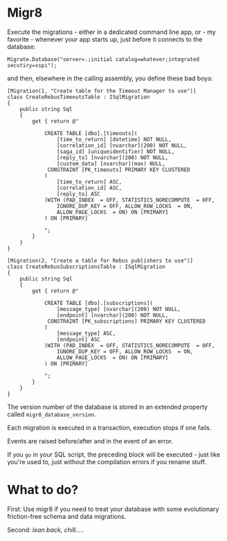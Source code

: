 # Migr8

Execute the migrations - either in a dedicated command line app, or - my favorite - whenever your app starts up, just before it connects to the database:

	Migrate.Database("server=.;initial catalog=whatever;integrated secutiry=sspi");

and then, elsewhere in the calling assembly, you define these bad boys:

    [Migration(1, "Create table for the Timeout Manager to use")]
    class CreateRebusTimeoutsTable : ISqlMigration
    {
        public string Sql
        {
            get { return @"

                CREATE TABLE [dbo].[timeouts](
	                [time_to_return] [datetime] NOT NULL,
	                [correlation_id] [nvarchar](200) NOT NULL,
	                [saga_id] [uniqueidentifier] NOT NULL,
	                [reply_to] [nvarchar](200) NOT NULL,
	                [custom_data] [nvarchar](max) NULL,
                 CONSTRAINT [PK_timeouts] PRIMARY KEY CLUSTERED 
                (
	                [time_to_return] ASC,
	                [correlation_id] ASC,
	                [reply_to] ASC
                )WITH (PAD_INDEX  = OFF, STATISTICS_NORECOMPUTE  = OFF, 
                    IGNORE_DUP_KEY = OFF, ALLOW_ROW_LOCKS  = ON, 
                    ALLOW_PAGE_LOCKS  = ON) ON [PRIMARY]
                ) ON [PRIMARY]

				"; 
			}
        }
    }

    [Migration(2, "Create a table for Rebus publishers to use")]
    class CreateRebusSubscriptionsTable : ISqlMigration
    {
        public string Sql
        {
            get { return @"

                CREATE TABLE [dbo].[subscriptions](
	                [message_type] [nvarchar](200) NOT NULL,
	                [endpoint] [nvarchar](200) NOT NULL,
                 CONSTRAINT [PK_subscriptions] PRIMARY KEY CLUSTERED 
                (
	                [message_type] ASC,
	                [endpoint] ASC
                )WITH (PAD_INDEX  = OFF, STATISTICS_NORECOMPUTE  = OFF, 
                    IGNORE_DUP_KEY = OFF, ALLOW_ROW_LOCKS  = ON, 
                    ALLOW_PAGE_LOCKS  = ON) ON [PRIMARY]
                ) ON [PRIMARY]

				"; 
			}
        }
    }

The version number of the database is stored in an extended property called `migr8_database_version`. 

Each migration is executed in a transaction, execution stops if one fails.

Events are raised before/after and in the event of an error.

If you `go` in your SQL script, the preceding block will be executed - just like you're used to, just without the compilation errors if you rename stuff.

# What to do?

First: Use migr8 if you need to treat your database with some evolutionary friction-free schema and data migrations.

Second: _lean back, chill....._